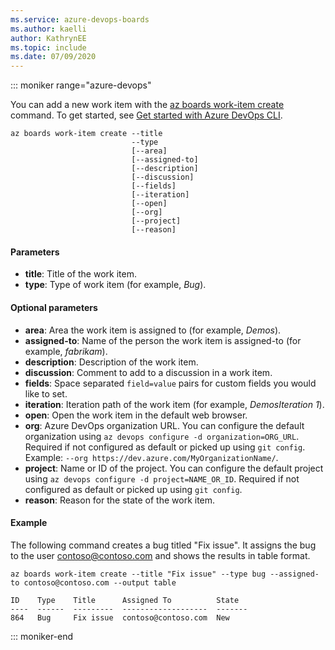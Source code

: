 ```yaml
---
ms.service: azure-devops-boards
ms.author: kaelli
author: KathrynEE
ms.topic: include
ms.date: 07/09/2020
---
```


::: moniker range="azure-devops"  

You can add a new work item with the [az boards work-item create](/cli/azure/boards/work-item#az-boards-work-item-create) command. To get started, see [Get started with Azure DevOps CLI](../../cli/index.md). 

```azurecli
az boards work-item create --title
                           --type
                           [--area]
                           [--assigned-to]
                           [--description]
                           [--discussion]
                           [--fields]
                           [--iteration]
                           [--open]
                           [--org]
                           [--project]
                           [--reason]
```

#### Parameters

- **title**: Title of the work item.
- **type**: Type of work item (for example, *Bug*).

#### Optional parameters

- **area**: Area the work item is assigned to (for example, *Demos*).
- **assigned-to**: Name of the person the work item is assigned-to (for example, *fabrikam*).
- **description**: Description of the work item.
- **discussion**: Comment to add to a discussion in a work item.
- **fields**: Space separated `field=value` pairs for custom fields you would like to set.
- **iteration**: Iteration path of the work item (for example, *DemosIteration 1*).
- **open**: Open the work item in the default web browser.
- **org**: Azure DevOps organization URL. You can configure the default organization using `az devops configure -d organization=ORG_URL`. Required if not configured as default or picked up using `git config`. Example: `--org https://dev.azure.com/MyOrganizationName/`.
- **project**: Name or ID of the project. You can configure the default project using `az devops configure -d project=NAME_OR_ID`. Required if not configured as default or picked up using `git config`.
- **reason**: Reason for the state of the work item.

#### Example

The following command creates a bug titled "Fix issue". It assigns the bug to the user contoso@contoso.com and shows the results in table format.

```azurecli
az boards work-item create --title "Fix issue" --type bug --assigned-to contoso@contoso.com --output table

ID    Type    Title      Assigned To          State
----  ------  ---------  -------------------  -------
864   Bug     Fix issue  contoso@contoso.com  New
```

::: moniker-end